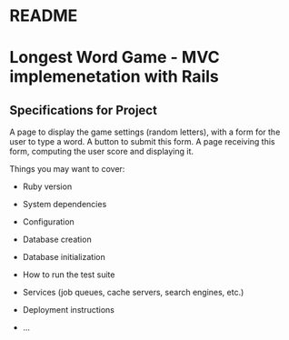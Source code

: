 # README 

# Longest Word Game - MVC implemenetation with Rails
## Specifications for Project 
A page to display the game settings (random letters), with a form for the user to type a word. A button to submit this form.
A page receiving this form, computing the user score and displaying it.

Things you may want to cover:

* Ruby version

* System dependencies

* Configuration

* Database creation

* Database initialization

* How to run the test suite

* Services (job queues, cache servers, search engines, etc.)

* Deployment instructions

* ...
